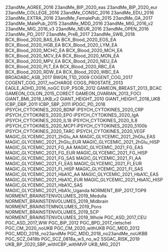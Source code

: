 23andMe_AGREE_2016
23andMe_BIP_2020_eas
23andMe_BIP_2020_eur
23andMe_COLLEGE_2016
23andMe_CONSC_2016
23andMe_EDU_2016
23andMe_EXTRA_2016
23andMe_FemalePub_2015
23andMe_GA_2017
23andMe_MalePub_2015
23andMe_MDD_2016
23andMe_MIG_2016_v2
23andMe_MIG_2016_v3
23andMe_NEUR_2016
23andMe_OPEN_2016
23andMe_PD_2017
23andMe_PreB_2017
23andMe_SWB_2018
BCX_Blood_2020_BAS_EA
BCX_Blood_2020_EOS_EA
BCX_Blood_2020_HGB_EA
BCX_Blood_2020_LYM_EA
BCX_Blood_2020_MCHC_EA
BCX_Blood_2020_MCH_EA
BCX_Blood_2020_MCV_EA
BCX_Blood_2020_MON_EA
BCX_Blood_2020_MPV_EA
BCX_Blood_2020_NEU_EA
BCX_Blood_2020_PLT_EA
BCX_Blood_2020_RBC_EA
BCX_Blood_2020_RDW_EA
BCX_Blood_2020_WBC_EA
BROADABC_ASB_2017
BWGN_T1D_2009
COGENT_COG_2017
COGENT_COG_2017_noCHARGE
COGS_PROSTATE_2013
EAGLE_ADHD_2016_noGC
EUP_PSOR_2012
GAMEON_BREAST_2013_BCAC
GAMEON_COLON_2015_CORECT
GAMEON_OVARIAN_2013_FOCI
GIANT_BMI_2018_UKB_v2
GIANT_HEIGHT_2010
GIANT_HEIGHT_2018_UKB
ICBP_DBP_2011
ICBP_SBP_2011
IPDGC_PD_2018
iPSYCH_CYTOKINES_2020_BDNF 
iPSYCH_CYTOKINES_2020_CRP 
iPSYCH_CYTOKINES_2020_EPO 
iPSYCH_CYTOKINES_2020_IgA
iPSYCH_CYTOKINES_2020_IL18
iPSYCH_CYTOKINES_2020_IL8
iPSYCH_CYTOKINES_2020_MCP1
iPSYCH_CYTOKINES_2020_5100b
iPSYCH_CYTOKINES_2020_TARC
IPSYCH_CYTOKINES_2020_VEGF 
MAGIC_GLYCEMIC_2021_2hGlu_AA
MAGIC_GLYCEMIC_2021_2hGlu_EAS
MAGIC_GLYCEMIC_2021_2hGlu_EUR
MAGIC_GLYCEMIC_2021_2hGlu_HISP
MAGIC_GLYCEMIC_2021_FG_AA
MAGIC_GLYCEMIC_2021_FG_EAS
MAGIC_GLYCEMIC_2021_FG_EUR
MAGIC_GLYCEMIC_2021_FG_HISP
MAGIC_GLYCEMIC_2021_FG_SAS
MAGIC_GLYCEMIC_2021_FI_AA
MAGIC_GLYCEMIC_2021_FI_EAS
MAGIC_GLYCEMIC_2021_FI_EUR
MAGIC_GLYCEMIC_2021_FI_HISP
MAGIC_GLYCEMIC_2021_FI_SAS
MAGIC_GLYCEMIC_2021_HbA1C_AA
MAGIC_GLYCEMIC_2021_HbA1C_EAS
MAGIC_GLYCEMIC_2021_HbA1C_EUR
MAGIC_GLYCEMIC_2021_HbA1C_HISP
MAGIC_GLYCEMIC_2021_HbA1C_SAS
MAGIC_GLYCEMIC_2021_HbA1c_Uganda
NORMENT_BIP_2017_TOP9
NORMENT_BRAINSTENVOLUMES_2019_Medulla
NORMENT_BRAINSTENVOLUMES_2019_Midbrain
NORMENT_BRAINSTEMNOLUMES_2019_Pons
NORMENT_BRAINSTENVOLUMES_2019_SCP
NORMENT_BRAINSTENVOLUMES_2019_Whole
PGC_ASD_2017_CEU
PGC_ASD_2017_WW
PGC_BIP_2012
PGC_BPD_2017_rietschel
PGC_CM_2020_noUKB
PGC_CM_2020_withUKB
PGC_MDD_2012
PGC_MDD_2018_no23andMe
PGC_MDD_2018_no23andMe_noUKBB
PGC_SCZ_0418b
PGC_SCZ_0818a_w3_no_w2
SSGAC_RISK_2019
UKB_BP_2020_SBP_withICBP_withMVP
UKB_MIG_2021